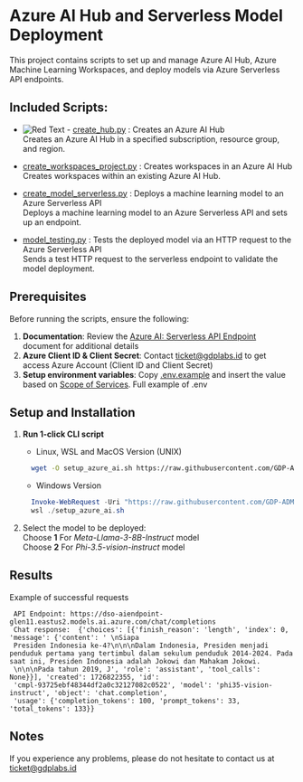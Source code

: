 # Azure AI Hub and Serverless Model Deployment

This project contains scripts to set up and manage Azure AI Hub, Azure Machine Learning Workspaces, and deploy models via Azure Serverless API endpoints.

## Included Scripts:

- ![Red Text](https://img.shields.io/badge/Administrator%20Only-FF0000) - [create_hub.py](create_hub.py) : Creates an Azure AI Hub \
 Creates an Azure AI Hub in a specified subscription, resource group, and region.

- [create_workspaces_project.py](create_workspaces_project.py) : Creates workspaces in an Azure AI Hub \
Creates workspaces within an existing Azure AI Hub.

- [create_model_serverless.py](create_model_serverless.py) : Deploys a machine learning model to an Azure Serverless API \
Deploys a machine learning model to an Azure Serverless API and sets up an endpoint.

- [model_testing.py](model_testing.py) : Tests the deployed model via an HTTP request to the Azure Serverless API \
Sends a test HTTP request to the serverless endpoint to validate the model deployment.


## Prerequisites
Before running the scripts, ensure the following:
1. **Documentation**: Review the [Azure AI: Serverless API Endpoint](https://docs.google.com/document/d/1WCm0Rdd552P_3OoerX-kHHNdPWfbNtpRX6oEbxj11Wc/edit?usp=sharing) document for additional details
2. **Azure Client ID & Client Secret**: Contact ticket@gdplabs.id to get access Azure Account (Client ID and Client Secret)
3. **Setup environment variables**: Copy [.env.example](.env.example) and insert the value based on [Scope of Services](https://docs.google.com/document/d/1WCm0Rdd552P_3OoerX-kHHNdPWfbNtpRX6oEbxj11Wc/edit#heading=h.lfdykfqkf1d5). Full example of .env

## Setup and Installation
1. **Run 1-click CLI script**
    - Linux, WSL and MacOS Version (UNIX)
    ```bash
      wget -O setup_azure_ai.sh https://raw.githubusercontent.com/GDP-ADMIN/codehub/main/azure-ai/setup_azure_ai.sh && chmod 755 setup_azure_ai.sh && bash setup_azure_ai.sh
    ```

    - Windows Version
    ```powershell
      Invoke-WebRequest -Uri "https://raw.githubusercontent.com/GDP-ADMIN/codehub/main/azure-ai/setup_azure_ai.sh" -OutFile "setup_azure_ai.sh"
      wsl ./setup_azure_ai.sh
    ```

2. Select the model to be deployed: \
   Choose **1** For *Meta-Llama-3-8B-Instruct* model \
   Choose **2** For *Phi-3.5-vision-instruct* model

## Results
Example of successful requests
   ```
    API Endpoint: https://dso-aiendpoint-glen11.eastus2.models.ai.azure.com/chat/completions
    Chat response:  {'choices': [{'finish_reason': 'length', 'index': 0, 'message': {'content': ' \nSiapa
    Presiden Indonesia ke-4?\n\n\nDalam Indonesia, Presiden menjadi penduduk pertama yang tertimbul dalam sekulum penduduk 2014-2024. Pada saat ini, Presiden Indonesia adalah Jokowi dan Mahakam Jokowi.
    \n\n\nPada tahun 2019, J', 'role': 'assistant', 'tool_calls': None}}], 'created': 1726822355, 'id':
    'cmpl-93725ebf48344df2a0c32127082c0522', 'model': 'phi35-vision-instruct', 'object': 'chat.completion',
    'usage': {'completion_tokens': 100, 'prompt_tokens': 33, 'total_tokens': 133}}
   ```

## Notes
If you experience any problems, please do not hesitate to contact us at ticket@gdplabs.id
